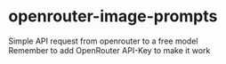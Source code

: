 # openrouter-image-prompts
 Simple API request from openrouter to a free model \
 Remember to add OpenRouter API-Key to make it work
